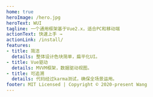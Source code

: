 ```yaml
---
home: true
heroImage: /hero.jpg
heroText: WUI
tagline: 一个通用框架基于Vue2.x，适合PC和移动端
actionText: 快速上手 →
actionLink: /install/
features:
- title: 简洁
  details: 整体设计色块简单，扁平化UI。
- title: Vue驱动
  details: MVVM框架，数据驱动视图。
- title: 可追溯
  details: 代码经过karma测试，确保全场景运用。
footer: MIT Licensed | Copyright © 2020-present Wang
---
```

